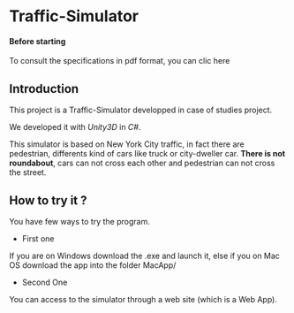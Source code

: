 # Traffic-Simulator

#### Before starting 

To consult the specifications in pdf format, you can clic here

## Introduction

This project is a Traffic-Simulator developped in case of studies project.

We developed it with *Unity3D* in *C#*.

This simulator is based on New York City traffic, in fact there are pedestrian, differents kind of cars like truck or city-dweller car. **There is not roundabout**, cars can not cross each other and pedestrian can not cross the street.

## How to try it ?

You have few ways to try the program.
- First one

If you are on Windows download the .exe and launch it, else if you on Mac OS download the app into the folder MacApp/

- Second One

You can access to the simulator through a web site (which is a Web App).

